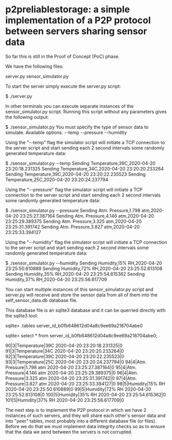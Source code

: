 #  p2preliablestorage: a simple implementation of a P2P protocol between servers sharing sensor data

So far this is still in the Proof of Concept (PoC) phase.

We have the following files:

server.py
sensor_simulator.py

To start the server simply execute the server.py script:

$ ./server.py

In other terminals you can execute separate instances of the sensor_simulator.py script.
Running this script without any parameters gives the following output:

$ ./sensor_simulator.py
You must specify the type of sensor data to simulate.
Available options:
--temp
--pressure
--humidity

Using the "--temp" flag the simulator script will initiate a TCP connection to the server
script and start sending each 2 second intervals some randomly generated temperature data:

$ ./sensor_simulator.py --temp
Sending Temperature,39C,2020-04-20 23:20:18.231325
Sending Temperature,34C,2020-04-20 23:20:20.233264
Sending Temperature,39C,2020-04-20 23:20:22.235523
Sending Temperature,25C,2020-04-20 23:20:24.237794

Using the "--pressure" flag the simulator script will initiate a TCP connection to the server
script and start sending each 2 second intervals some randomly generated temperature data:

$ ./sensor_simulator.py --pressure
Sending Atm. Pressure,1.798 atm,2020-04-20 23:25:27.387164
Sending Atm. Pressure,4.146 atm,2020-04-20 23:25:29.389375
Sending Atm. Pressure,3.325 atm,2020-04-20 23:25:31.391742
Sending Atm. Pressure,3.827 atm,2020-04-20 23:25:33.394127

Using the "--humidity" flag the simulator script will initiate a TCP connection to the server
script and start sending each 2 second intervals some randomly generated temperature data:

$ ./sensor_simulator.py --humidity
Sending Humidity,15% RH,2020-04-20 23:25:50.610889
Sending Humidity,72% RH,2020-04-20 23:25:52.613108
Sending Humidity,35% RH,2020-04-20 23:25:54.615362
Sending Humidity,37% RH,2020-04-20 23:25:56.617709

You can start multiple instances of this sensor_simulator.py script and server.py will receive
and store the sensor data from all of them into the self_sensor_data.db database file.

This database file is an sqlite3 database and it can be querried directly with the sqlite3 tool:

sqlite> .tables
server_id_b0fb648612d04a8c9ee69a218704abe0

sqlite> select * from server_id_b0fb648612d04a8c9ee69a218704abe0;

90|3|Temperature|39C 2020-04-20 23:20:18.231325|0
91|3|Temperature|34C 2020-04-20 23:20:20.233264|0
92|3|Temperature|39C 2020-04-20 23:20:22.235523|0
93|3|Temperature|25C 2020-04-20 23:20:24.237794|0
94|4|Atm. Pressure|1.798 atm 2020-04-20 23:25:27.387164|0
95|4|Atm. Pressure|4.146 atm 2020-04-20 23:25:29.389375|0
96|4|Atm. Pressure|3.325 atm 2020-04-20 23:25:31.391742|0
97|4|Atm. Pressure|3.827 atm 2020-04-20 23:25:33.394127|0
98|5|Humidity|15% RH 2020-04-20 23:25:50.610889|0
99|5|Humidity|72% RH 2020-04-20 23:25:52.613108|0
100|5|Humidity|35% RH 2020-04-20 23:25:54.615362|0
101|5|Humidity|37% RH 2020-04-20 23:25:56.617709|0

The next step is to implement the P2P protocol in which we have 2 instances of such servers,
and they will share each other's sensor data and into "peer" tables, most probably into
a different database file (or files). Before we do that we must implement data integrity
checks so as to ensure that the data we send between the servers is not corrupted.

